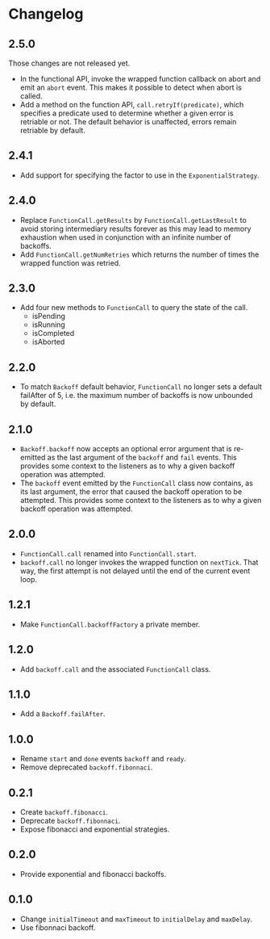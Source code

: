 # Changelog

## 2.5.0

Those changes are not released yet.

- In the functional API, invoke the wrapped function callback on abort and emit
  an `abort` event. This makes it possible to detect when abort is called.
- Add a method on the function API, `call.retryIf(predicate)`, which specifies
  a predicate used to determine whether a given error is retriable or not. The
  default behavior is unaffected, errors remain retriable by default.

## 2.4.1

- Add support for specifying the factor to use in the `ExponentialStrategy`.

## 2.4.0

- Replace `FunctionCall.getResults` by `FunctionCall.getLastResult` to avoid
  storing intermediary results forever as this may lead to memory exhaustion
  when used in conjunction with an infinite number of backoffs.
- Add `FunctionCall.getNumRetries` which returns the number of times the
  wrapped function was retried.

## 2.3.0

- Add four new methods to `FunctionCall` to query the state of the call.
  - isPending
  - isRunning
  - isCompleted
  - isAborted

## 2.2.0

- To match `Backoff` default behavior, `FunctionCall` no longer sets a
  default failAfter of 5, i.e. the maximum number of backoffs is now
  unbounded by default.

## 2.1.0

- `Backoff.backoff` now accepts an optional error argument that is re-emitted
  as the last argument of the `backoff` and `fail` events. This provides some
  context to the listeners as to why a given backoff operation was attempted.
- The `backoff` event emitted by the `FunctionCall` class now contains, as its
  last argument, the error that caused the backoff operation to be attempted.
  This provides some context to the listeners as to why a given backoff
  operation was attempted.

## 2.0.0

- `FunctionCall.call` renamed into `FunctionCall.start`.
- `backoff.call` no longer invokes the wrapped function on `nextTick`. That
  way, the first attempt is not delayed until the end of the current event
  loop.

## 1.2.1

- Make `FunctionCall.backoffFactory` a private member.

## 1.2.0

- Add `backoff.call` and the associated `FunctionCall` class.

## 1.1.0

- Add a `Backoff.failAfter`.

## 1.0.0

- Rename `start` and `done` events `backoff` and `ready`.
- Remove deprecated `backoff.fibonnaci`.

## 0.2.1

- Create `backoff.fibonacci`.
- Deprecate `backoff.fibonnaci`.
- Expose fibonacci and exponential strategies.

## 0.2.0

- Provide exponential and fibonacci backoffs.

## 0.1.0

- Change `initialTimeout` and `maxTimeout` to `initialDelay` and `maxDelay`.
- Use fibonnaci backoff.
